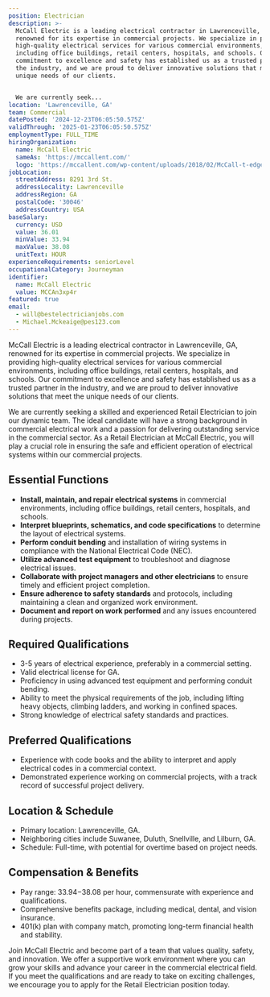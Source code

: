 ```yaml
---
position: Electrician
description: >-
  McCall Electric is a leading electrical contractor in Lawrenceville, GA,
  renowned for its expertise in commercial projects. We specialize in providing
  high-quality electrical services for various commercial environments,
  including office buildings, retail centers, hospitals, and schools. Our
  commitment to excellence and safety has established us as a trusted partner in
  the industry, and we are proud to deliver innovative solutions that meet the
  unique needs of our clients.


  We are currently seek...
location: 'Lawrenceville, GA'
team: Commercial
datePosted: '2024-12-23T06:05:50.575Z'
validThrough: '2025-01-23T06:05:50.575Z'
employmentType: FULL_TIME
hiringOrganization:
  name: McCall Electric
  sameAs: 'https://mccallent.com/'
  logo: 'https://mccallent.com/wp-content/uploads/2018/02/McCall-t-edge-1.png'
jobLocation:
  streetAddress: 8291 3rd St.
  addressLocality: Lawrenceville
  addressRegion: GA
  postalCode: '30046'
  addressCountry: USA
baseSalary:
  currency: USD
  value: 36.01
  minValue: 33.94
  maxValue: 38.08
  unitText: HOUR
experienceRequirements: seniorLevel
occupationalCategory: Journeyman
identifier:
  name: McCall Electric
  value: MCCAn3xp4r
featured: true
email:
  - will@bestelectricianjobs.com
  - Michael.Mckeaige@pes123.com
---
```




McCall Electric is a leading electrical contractor in Lawrenceville, GA, renowned for its expertise in commercial projects. We specialize in providing high-quality electrical services for various commercial environments, including office buildings, retail centers, hospitals, and schools. Our commitment to excellence and safety has established us as a trusted partner in the industry, and we are proud to deliver innovative solutions that meet the unique needs of our clients.

We are currently seeking a skilled and experienced Retail Electrician to join our dynamic team. The ideal candidate will have a strong background in commercial electrical work and a passion for delivering outstanding service in the commercial sector. As a Retail Electrician at McCall Electric, you will play a crucial role in ensuring the safe and efficient operation of electrical systems within our commercial projects.

## Essential Functions

- **Install, maintain, and repair electrical systems** in commercial environments, including office buildings, retail centers, hospitals, and schools.
- **Interpret blueprints, schematics, and code specifications** to determine the layout of electrical systems.
- **Perform conduit bending** and installation of wiring systems in compliance with the National Electrical Code (NEC).
- **Utilize advanced test equipment** to troubleshoot and diagnose electrical issues.
- **Collaborate with project managers and other electricians** to ensure timely and efficient project completion.
- **Ensure adherence to safety standards** and protocols, including maintaining a clean and organized work environment.
- **Document and report on work performed** and any issues encountered during projects.

## Required Qualifications

- 3-5 years of electrical experience, preferably in a commercial setting.
- Valid electrical license for GA.
- Proficiency in using advanced test equipment and performing conduit bending.
- Ability to meet the physical requirements of the job, including lifting heavy objects, climbing ladders, and working in confined spaces.
- Strong knowledge of electrical safety standards and practices.

## Preferred Qualifications

- Experience with code books and the ability to interpret and apply electrical codes in a commercial context.
- Demonstrated experience working on commercial projects, with a track record of successful project delivery.

## Location & Schedule

- Primary location: Lawrenceville, GA.
- Neighboring cities include Suwanee, Duluth, Snellville, and Lilburn, GA.
- Schedule: Full-time, with potential for overtime based on project needs.

## Compensation & Benefits

- Pay range: $33.94-$38.08 per hour, commensurate with experience and qualifications.
- Comprehensive benefits package, including medical, dental, and vision insurance.
- 401(k) plan with company match, promoting long-term financial health and stability.

Join McCall Electric and become part of a team that values quality, safety, and innovation. We offer a supportive work environment where you can grow your skills and advance your career in the commercial electrical field. If you meet the qualifications and are ready to take on exciting challenges, we encourage you to apply for the Retail Electrician position today.
